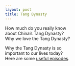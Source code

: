 ```yaml
---
layout: post
title: Tang Dynasty
---
```


How much do you really know   
about China’s Tang Dynasty?   
Why we love the Tang Dynasty?

Why the Tang Dynasty is so   
important to our lives today?   
Here are some [useful episodes](https://chinaplus.cri.cn/podcast/list/55).
